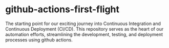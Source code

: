 # github-actions-first-flight
The starting point for our exciting journey into Continuous Integration and Continuous Deployment (CI/CD). This repository serves as the heart of our automation efforts, streamlining the development, testing, and deployment processes using github actions.
